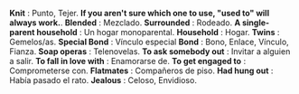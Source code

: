 **Knit** : Punto, Tejer.
**If you aren't sure which one to use, "used to" will always work.**.
**Blended** : Mezclado.
**Surrounded** : Rodeado.
**A single-parent household** : Un hogar monoparental.
**Household** : Hogar.
**Twins** : Gemelos/as.
**Special Bond** : Vínculo especial
**Bond** : Bono, Enlace, Vínculo, Fianza.
**Soap operas** : Telenovelas.
**To ask somebody out** : Invitar a alguien a salir.
**To fall in love with** : Enamorarse de.
**To get engaged to** : Comprometerse con.
**Flatmates** : Compañeros de piso.
**Had hung out** : Había pasado el rato.
**Jealous** : Celoso, Envidioso.
